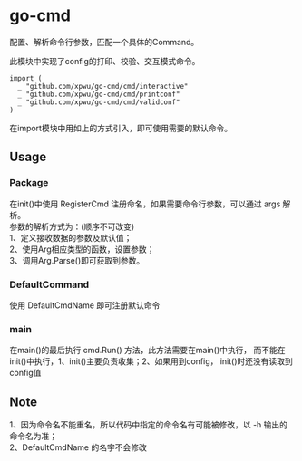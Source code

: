 # go-cmd

配置、解析命令行参数，匹配一个具体的Command。   

此模块中实现了config的打印、校验、交互模式命令。
```
import (
  _ "github.com/xpwu/go-cmd/cmd/interactive"
  _ "github.com/xpwu/go-cmd/cmd/printconf"
  _ "github.com/xpwu/go-cmd/cmd/validconf"
)
```
在import模块中用如上的方式引入，即可使用需要的默认命令。   

## Usage
### Package
在init()中使用 RegisterCmd 注册命名，如果需要命令行参数，可以通过 args 解析。  
参数的解析方式为：(顺序不可改变)   
1、定义接收数据的参数及默认值；  
2、使用Arg相应类型的函数，设置参数；  
3、调用Arg.Parse()即可获取到参数。  


### DefaultCommand  
使用 DefaultCmdName 即可注册默认命令 


### main 
在main()的最后执行 cmd.Run() 方法，此方法需要在main()中执行，
而不能在init()中执行，1、init()主要负责收集；2、如果用到config，
init()时还没有读取到config值  


## Note
1、因为命令名不能重名，所以代码中指定的命令名有可能被修改，以 -h 输出的命令名为准；   
2、DefaultCmdName 的名字不会修改
